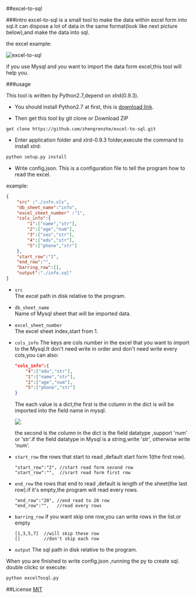 ##excel-to-sql

###intro
excel-to-sql is a small tool to make the data within excel form into sql.it can dispose a lot of data in the same format(look like next picture below),and make the data into sql.

the excel example:

![excel-to-sql](http://droiz.qiniudn.com/excel-to-sqlexcel-to-sql.png)

if you use Mysql and you want to import the data form excel,this tool will help you.

###usage

This tool is written by Python2.7,depend on xlrd(0.9.3).

* You should install Python2.7 at first, this is [download link](https://www.python.org/download).

* Then get this tool by git clone or Download ZIP
````
get clone https://github.com/zhengrenzhe/excel-to-sql.git
````
* Enter application folder and xlrd-0.9.3 folder,execute the command to install xlrd:
````python
python setup.py install
````
* Write config.json. This is a configuration file to tell the program how to read the excel.

example:
````json
{
	"src" :"./info.xls",
	"db_sheet_name":"info",
	"excel_sheet_number" :"1",
	"cols_info":{
		"1":["name","str"],
		"2":["age","num"],
		"3":["sex","str"],
		"4":["edu","str"],
		"5":["phone","str"]
	},
	"start_row":"2",
	"end_row":"",
	"barring_row":[],
	"output":"./info.sql"
}
````

*  `src`    
   The excel path in disk relative to the program.

*  `db_sheet_name`    
   Name of Mysql sheet that will be imported data.

*  `excel_sheet_number`    
   The excel sheet index,start from 1.

*  `cols_info`
   The keys are cols number in the excel that you want to import to the Mysql.It don't need write in order and don't need write every cols,you can also:
	````json
	"cols_info":{
		"4":["edu","str"],
		"1":["name","str"],
		"2":["age","num"],
		"5":["phone","str"]
	}
	````
	The each value is a dict,the first is the column in the dict is will be imported into the field name in mysql.

	![](http://droiz.qiniudn.com/excel-to-sqlexcel-to-sql2.png)
	
	the second is the column in the dict is the field datatype ,support 'num' or 'str'.if the field datatype in Mysql is a string,write 'str', otherwise write 'num'.
*   `start_row`
	the rows that start to read ,default start form 1(the first row).
	
	````
	"start_row":"2", //start read form second row
	"start_row":"",  //srart read form first row
	````
*   `end_row`
	the rows that end to read ,default is length of the sheet(the last row).if it's empty,the program will read every rows.

	````
	"end_row":"20", //end read to 20 row
	"end_row":"",   //read every rows
	````
*   `barring_row`
	if you want skip one row,you can write rows in the list.or empty

	````
	[1,3,5,7]  //will skip these row
	[]         //don't skip each row
	````

*   `output`
	The sql path in disk relative to the program.

When you are finished to write config.json ,running the py to create sql. double clickc or execute:
````python
python excelTosql.py
````

##License
[ MIT ](https://github.com/zhengrenzhe/excel-to-sql/blob/master/LICENSE "MIT")

